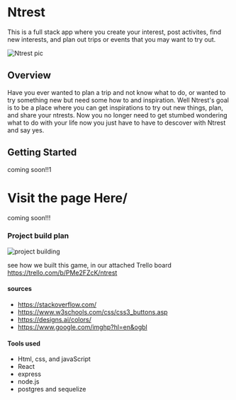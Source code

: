 # Ntrest
This is a full stack app where you create your interest, post activites, find new interests, and plan out trips or events that you may want to try out. 
 
 ![Ntrest pic](https://cdn.onebauer.media/one/empire-tmdb/films/10201/images/nA7a6uJkrkNEa77043GThE7BgPu.jpg?format=jpg&quality=80&width=960&height=540&ratio=16-9&resize=aspectfill)
## Overview
Have you ever wanted to plan a trip and not know what to do, or wanted to try something new but need some how to and inspiration. Well Ntrest's goal is to be a place where you can get inspirations to try out new things, plan, and share your ntrests. Now you no longer need to get stumbed wondering what to do with your life now you just have to have to descover with Ntrest and say yes. 
## Getting Started
coming soon!!1



# Visit the page Here/ 

coming soon!!!

### Project build plan

![project building](https://thumbs.dreamstime.com/b/work-progress-loading-bar-concept-hand-drawing-work-progress-loading-bar-concept-marker-transparent-wipe-board-167678984.jpg)

see how we built this game, in our attached Trello board https://trello.com/b/PMe2FZcK/ntrest

#### sources

- https://stackoverflow.com/
- https://www.w3schools.com/css/css3_buttons.asp
- https://designs.ai/colors/
- https://www.google.com/imghp?hl=en&ogbl


#### Tools used
-   Html, css, and javaScript 
-   React 
-   express
-   node.js
-   postgres and sequelize   

